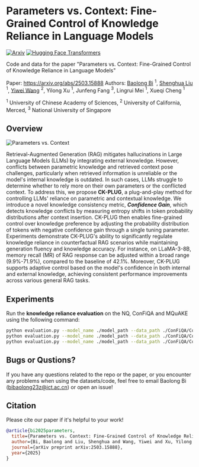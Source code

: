 Parameters vs. Context: Fine-Grained Control of Knowledge Reliance in Language Models
===

[![Arxiv](https://img.shields.io/badge/arXiv-2503.15888-B21A1B)](https://arxiv.org/abs/2503.15888)
[![Hugging Face Transformers](https://img.shields.io/badge/%F0%9F%A4%97-Transformers-blue)](https://github.com/huggingface/transformers)

Code and data for the paper "Parameters vs. Context: Fine-Grained Control of Knowledge Reliance in Language Models"

Paper: https://arxiv.org/abs/2503.15888
Authors: [Baolong Bi](https://byronbbl.github.io/) $^{1}$, [Shenghua Liu](https://shenghua-liu.github.io/) $^{1}$, [Yiwei Wang](https://wangywust.github.io/) $^{2}$, Yilong Xu $^{1}$, Junfeng Fang $^{3}$, Lingrui Mei $^{1}$, Xueqi Cheng $^{1}$

$^1$ University of Chinese Academy of Sciences, $^2$ University of California, Merced, $^3$ National University of Singapore  

## Overview

![Parameters vs. Context](overview.jpg)

Retrieval-Augmented Generation (RAG) mitigates hallucinations in Large Language Models (LLMs) by integrating external knowledge.
However, conflicts between parametric knowledge and retrieved context pose challenges, particularly when retrieved information is unreliable or the model's internal knowledge is outdated. 
In such cases, LLMs struggle to determine whether to rely more on their own parameters or the conflicted context.
To address this, we propose **CK-PLUG**, a plug-and-play method for controlling LLMs' reliance on parametric and contextual knowledge. 
We introduce a novel knowledge consistency metric, ***Confidence Gain***, which detects knowledge conflicts by measuring entropy shifts in token probability distributions after context insertion.
CK-PLUG then enables fine-grained control over knowledge preference by adjusting the probability distribution of tokens with negative confidence gain through a single tuning parameter.
Experiments demonstrate CK-PLUG's ability to significantly regulate knowledge reliance in counterfactual RAG scenarios while maintaining generation fluency and knowledge accuracy.
For instance, on LLaMA-3-8B, memory recall (MR) of RAG response can be adjusted within a broad range (9.9\%-71.9\%), compared to the baseline of 42.1\%.
Moreover, CK-PLUG supports adaptive control based on the model's confidence in both internal and external knowledge, achieving consistent performance improvements across various general RAG tasks. 


## Experiments

Run the **knowledge reliance evaluation** on the NQ, ConFiQA and MQuAKE using the following command:  

```bash
python evaluation.py --model_name ./model_path --data_path ./ConFiQA/ConFiQA-QA.json --output_path ./result/output.json
python evaluation.py --model_name ./model_path --data_path ./ConFiQA/ConFiQA-QA.json --output_path ./result/output.json
python evaluation.py --model_name ./model_path --data_path ./ConFiQA/ConFiQA-QA.json --output_path ./result/output.json
```


## Bugs or Qustions?

If you have any questions related to the repo or the paper, or you encounter any problems when using the datasets/code, feel free to email Baolong Bi (bibaolong23z@ict.ac.cn) or open an issue!

## Citation

Please cite our paper if it's helpful to your work!
```bibtex
@article{bi2025parameters,
  title={Parameters vs. Context: Fine-Grained Control of Knowledge Reliance in Language Models},
  author={Bi, Baolong and Liu, Shenghua and Wang, Yiwei and Xu, Yilong and Fang, Junfeng and Mei, Lingrui and Cheng, Xueqi},
  journal={arXiv preprint arXiv:2503.15888},
  year={2025}
}
```
